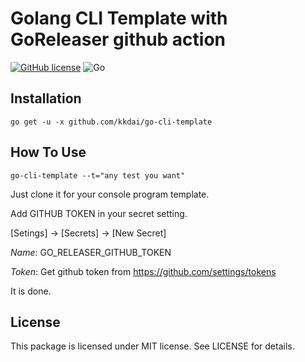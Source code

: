 Golang CLI Template with GoReleaser github action
======================
[![GitHub license](https://img.shields.io/badge/license-MIT-blue.svg)](https://raw.githubusercontent.com/kkdai/go-cli-template/master/LICENSE) ![Go](https://github.com/kkdai/go-cli-template/workflows/Go/badge.svg)



Installation
--------------

    go get -u -x github.com/kkdai/go-cli-template

How To Use
---------------------

    go-cli-template --t="any test you want"  

Just clone it for your console program template.

Add GITHUB TOKEN in your secret setting.

[Setings] -> [Secrets] -> [New Secret]

*Name*: GO_RELEASER_GITHUB_TOKEN

*Token*: Get github token from https://github.com/settings/tokens

It is done.

License
---------------

This package is licensed under MIT license. See LICENSE for details.
